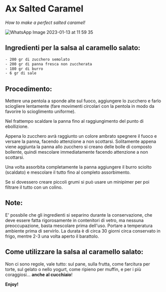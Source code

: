 # Ax Salted Caramel
_How to make a perfect salted caramel!_

![WhatsApp Image 2023-01-13 at 11 59 35](https://user-images.githubusercontent.com/2070626/212305212-01423b17-7126-4562-82c8-9199c39fefd4.jpeg)



## Ingredienti per la salsa al caramello salato:

```sh
- 200 gr di zucchero semolato
- 200 gr di panna fresca non zuccherata
- 180 gr di burro
- 6 gr di sale
```

## Procedimento:
Mettere una pentola a sponde alte sul fuoco, aggiungere lo zucchero e farlo sciogliere lentamente (fare movimenti circolari con la pentola in modo da favorire lo scioglimento uniforme).

Nel frattempo scaldare la panna fino al raggiungimento del punto di ebollizione. 

Appena lo zucchero avrà raggiunto un colore ambrato spegnere il fuoco e versare la panna, facendo attenzione a non scottarsi. 
Solitamente appena viene aggiunta la panna allo zucchero si creano delle bolle di composto bollente, quindi mescolare immediatamente facendo attenzione a non scottarsi.

Una volta assorbita completamente la panna aggiungere il burro sciolto (scaldato) e mescolare il tutto fino al completo assorbimento.

Se si dovessero creare piccoli grumi si può usare un minipimer per poi filtrare il tutto con un colino.


## Note:
E' possbile che gli ingredienti si separino durante la conservazione, che deve essere fatta rigorosamente in contenitori di vetro, ma nessuna preoccupazione, basta mescolare prima dell'uso.
Portare a temperatura ambiente prima di servirlo.
La durata è di circa 30 giorni circa conservato in frigo, mentre 2-3 una volta aperto il barattolo.  



## Come utilizzare la salsa al caramello salato:
Non ci sono regole, vale tutto: sul pane, sulla frutta, come farcitura per torte, sul gelato o nello yogurt, come ripieno per muffin, e per i più coraggiosi... __anche al cucchiaio__!



**Enjoy!**
